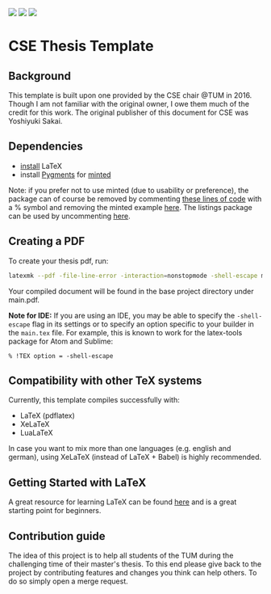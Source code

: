 ![](https://github.com/waltsims/TUM_Thesis_Template_CSE/workflows/pdflatex/badge.svg) ![](https://github.com/waltsims/TUM_Thesis_Template_CSE/workflows/xelatex/badge.svg) ![](https://github.com/waltsims/TUM_Thesis_Template_CSE/workflows/lualatex/badge.svg)

# CSE Thesis Template
## Background

This template is built upon one provided by the CSE chair @TUM in 2016. Though
I am not familiar with the original owner, I owe them much of the credit for
this work.  The original publisher of this document for CSE was Yoshiyuki Sakai.

## Dependencies

- [install](https://www.latex-tutorial.com/installation/) LaTeX
- install [Pygments](http://pygments.org) for
  [minted](ftp://ftp.dante.de/tex-archive/macros/latex/contrib/minted/minted.pdf)

Note: if you prefer not to use minted (due to usability or preference), the
package can of course be removed by commenting
[these lines of code](https://github.com/waltsims/Thesis_Template_CSE/blob/master/components/settings.tex#L98-L104)
 with a \% symbol
and removing the minted example
[here](https://github.com/waltsims/Thesis_Template_CSE/blob/master/chapters/Introduction.tex#L51-L87).
The listings package can be used by uncommenting
[here](https://github.com/waltsims/Thesis_Template_CSE/blob/master/components/settings.tex#L97).


## Creating a PDF

To create your thesis pdf, run:

```bash
latexmk --pdf -file-line-error -interaction=nonstopmode -shell-escape main.tex
```
Your compiled document will be found in the base project directory under
main.pdf.

**Note for IDE:** If you are using an IDE, you may be able to specify the `-shell-escape`
flag in its settings or to specify an option specific to your builder in the `main.tex`
file. For example, this is known to work for the latex-tools package for Atom and Sublime:

   `% !TEX option = -shell-escape`

## Compatibility with other TeX systems
Currently, this template compiles successfully with:

- LaTeX (pdflatex)
- XeLaTeX
- LuaLaTeX

In case you want to mix more than one languages (e.g. english and german),
using XeLaTeX (instead of LaTeX + Babel) is highly recommended.

## Getting Started with LaTeX
A great resource for learning LaTeX can be found
[here](https://tobi.oetiker.ch/lshort/lshort.pdf)
and is a great starting point for beginners.

## Contribution guide

The idea of this project is to help all students of the TUM during the challenging time of their master's thesis. To this end please give back to the project by contributing features and changes you think can help others. To do so simply open a merge request.
